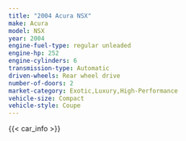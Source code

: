 ```yaml
---
title: "2004 Acura NSX"
make: Acura
model: NSX
year: 2004
engine-fuel-type: regular unleaded
engine-hp: 252
engine-cylinders: 6
transmission-type: Automatic
driven-wheels: Rear wheel drive
number-of-doors: 2
market-category: Exotic,Luxury,High-Performance
vehicle-size: Compact
vehicle-style: Coupe
---
```


{{< car_info >}}
